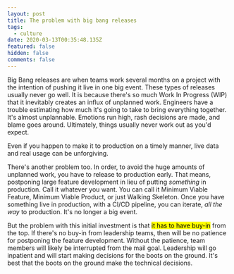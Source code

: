 ```yaml
---
layout: post
title: The problem with big bang releases
tags:
  - culture
date: 2020-03-13T00:35:48.135Z
featured: false
hidden: false
comments: false
---
```

Big Bang releases are when teams work several months on a project with the intention of pushing it live in one big event. These types of releases usually never go well. It is because there's so much Work In Progress (WIP) that it inevitably creates an influx of unplanned work. Engineers have a trouble estimating how much it's going to take to bring everything together. It's almost unplannable. Emotions run high, rash decisions are made, and blame goes around. Ultimately, things usually never work out as you'd expect. 

Even if you happen to make it to production on a timely manner, live data and real usage can be unforgiving. 

<!--more-->

There's another problem too. In order, to avoid the huge amounts of unplanned work, you have to release to production early. That means, postponing large feature development in lieu of putting *something* in production. Call it whatever you want. You can call it Minimum Viable Feature, Minimum Viable Product, or just Walking Skeleton. Once you have something live in production, with a CI/CD pipeline, you can iterate, *all the way* to production. It's no longer a big event. 

But the problem with this initial investment is that <mark>it has to have buy-in</mark> from the top. If there's no buy-in from leadership teams, then will be no patience for postponing the feature development. Without the patience, team members will likely be interrupted from the mail goal. Leadership will go inpatient and will start making decisions for the boots on the ground. It's best that the boots on the ground make the technical decisions.